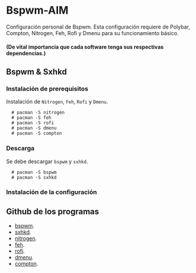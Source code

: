 # Bspwm-AIM

Configuración personal de Bspwm. Esta configuración requiere de Polybar, Compton, Nitrogen, Feh, Rofi y Dmenu para su funcionamiento básico.

#### (De vital importancia que cada software tenga sus respectivas dependencias.)


## Bspwm & Sxhkd

### Instalación de prerequisitos
Instalación de `Nitrogen`, `Feh`, `Rofi` y `Dmenu`.

~~~
  # pacman -S nitrogen
  # pacman -S feh
  # pacman -S rofi
  # pacman -S dmenu
  # pacman -S compton
~~~

### Descarga
Se debe descargar `bspwm` y `sxhkd`.

~~~
  # pacman -S bspwm
  # pacman -S sxhkd
~~~

### Instalación de la configuración



## Github de los programas
- [bspwm](https://github.com/baskerville/bspwm).
- [sxhkd](https://github.com/baskerville/sxhkd).
- [nitrogen](https://github.com/l3ib/nitrogen).
- [feh](https://github.com/derf/feh).
- [rofi](https://github.com/davatorium/rofi).
- [dmenu](https://github.com/stilvoid/dmenu).
- [compton](https://github.com/chjj/compton).
